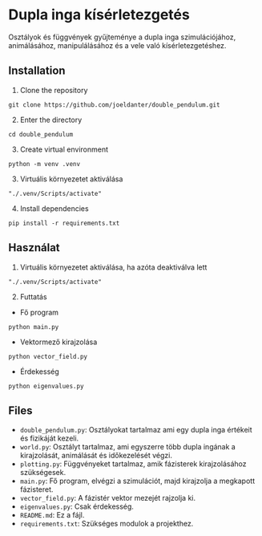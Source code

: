 # Dupla inga kísérletezgetés
Osztályok és függvények gyűjteménye a dupla inga szimulációjához, animálásához, manipulálásához és a vele való kísérletezgetéshez.

## Installation
1. Clone the repository
```shell
git clone https://github.com/joeldanter/double_pendulum.git
```
2. Enter the directory
```shell
cd double_pendulum
```
3. Create virtual environment
```shell
python -m venv .venv
```
3. Virtuális környezetet aktiválása
```shell
"./.venv/Scripts/activate"
```
4. Install dependencies
```shell
pip install -r requirements.txt
```

## Használat
1. Virtuális környezetet aktiválása, ha azóta deaktiválva lett
```shell
"./.venv/Scripts/activate"
```
2. Futtatás
- Fő program
```shell
python main.py
```
- Vektormező kirajzolása
```shell
python vector_field.py
```
- Érdekesség
```shell
python eigenvalues.py
```

## Files
- `double_pendulum.py`: Osztályokat tartalmaz ami egy dupla inga értékeit és fizikáját kezeli.
- `world.py`: Osztályt tartalmaz, ami egyszerre több dupla ingának a kirajzolását, animálását és időkezelését végzi.
- `plotting.py`: Függvényeket tartalmaz, amik fázisterek kirajzolásához szükségesek.
- `main.py`: Fő program, elvégzi a szimulációt, majd kirajzolja a megkapott fázisteret.
- `vector_field.py`: A fázistér vektor mezejét rajzolja ki.
- `eigenvalues.py`: Csak érdekesség.
- `README.md`: Ez a fájl.
- `requirements.txt`: Szükséges modulok a projekthez.
